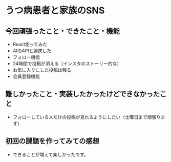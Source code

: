 # うつ病患者と家族のSNS
## 今回頑張ったこと・できたこと・機能
- React使ってみた
- AIのAPIと連携した
- フォロー機能
- 24時間で投稿が消える（インスタのストーリー的な）
- お気に入りにした投稿は残る
- 会員登録機能
## 難しかったこと・実装したかったけどできなかったこと
- フォローしている人だけの投稿が見れるようにしたい（土曜日まで頑張ります）
## 初回の課題を作ってみての感想
- できることが増えて楽しかったです。
